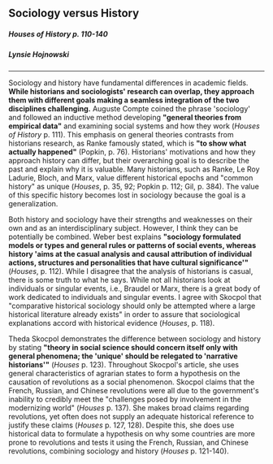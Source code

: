 ## Sociology versus History
##### Houses of History p. 110-140
##### Lynsie Hojnowski
---

Sociology and history have fundamental differences in academic fields. **While historians and sociologists' research can overlap, they approach them with different goals making a seamless integration of the two disciplines challenging.** Auguste Compte coined the phrase 'sociology' and followed an inductive method developing **"general theories from empirical data"** and examining social systems and how they work (_Houses of History_ p. 111). This emphasis on general theories contrasts from historians research,  as Ranke famously stated, which is **"to show what actually happened"** (Popkin, p. 76). Historians' motivations and how they approach history can differ, but their overarching goal is to describe the past and explain why it is valuable. Many historians, such as Ranke, Le Roy Ladurie, Bloch, and Marx, value different historical epochs and "common history" as unique (_Houses_, p. 35, 92; Popkin p. 112; Gil, p. 384). The value of this specific history becomes lost in sociology because the goal is a generalization.

Both history and sociology have their strengths and weaknesses on their own and as an interdisciplinary subject. However, I think they can be potentially be combined. Weber best explains **"sociology formulated models or types and general rules or patterns of social events, whereas history 'aims at the casual analysis and causal attribution of individual actions, structures and personalities that have cultural significance'"** (_Houses_, p. 112). While I disagree that the analysis of historians is casual, there is some truth to what he says. While not all historians look at individuals or singular events, i.e., Braudel or Marx, there is a great body of work dedicated to individuals and singular events. I agree with Skocpol that "comparative historical sociology should only be attempted where a large historical literature already exists" in order to assure that sociological explanations accord with historical evidence (_Houses_, p. 118).

Theda Skocpol demonstrates the difference between sociology and history by stating **"theory in social science should concern itself only with general phenomena; the 'unique' should be relegated to 'narrative historians'"** (_Houses_ p. 123). Throughout Skocpol's article, she uses general characteristics of agrarian states to form a hypothesis on the causation of revolutions as a social phenomenon. Skocpol claims that the French, Russian, and Chinese revolutions were all due to the government's inability to credibly meet the "challenges posed by involvement in the modernizing world" (_Houses_ p. 137). She makes broad claims regarding revolutions, yet often does not supply an adequate historical reference to justify these claims (_Houses_ p. 127, 128). Despite this, she does use historical data to formulate a hypothesis on why some countries are more prone to revolutions and tests it using the French, Russian, and Chinese revolutions,  combining sociology and history (_Houses_ p. 121-140).
